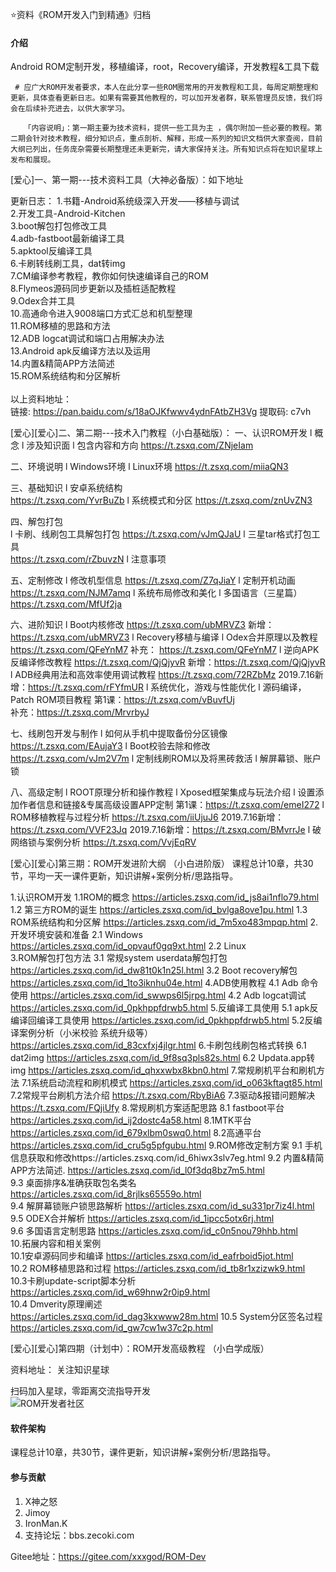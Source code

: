 ⭐资料《ROM开发入门到精通》归档

#### 介绍
Android ROM定制开发，移植编译，root，Recovery编译，开发教程&工具下载


     # 应广大ROM开发者要求，本人在此分享一些ROM圈常用的开发教程和工具，每周定期整理和更新，具体查看更新日志。如果有需要其他教程的，可以加开发者群，联系管理员反馈，我们将会在后续补充进去，以供大家学习。

       「内容说明」：第一期主要为技术资料，提供一些工具为主 ，偶尔附加一些必要的教程。第二期会针对技术教程，细分知识点，重点剖析、解释，形成一系列的知识文档供大家查阅，目前大纲已列出，任务庞杂需要长期整理还未更新完，请大家保持关注。所有知识点将在知识星球上发布和展现。

[爱心]一、第一期---技术资料工具（大神必备版）：如下地址<br/>

更新日志：
1.书籍-Android系统级深入开发——移植与调试<br/>
2.开发工具-Android-Kitchen<br/>
3.boot解包打包修改工具<br/>
4.adb-fastboot最新编译工具<br/>
5.apktool反编译工具<br/>
6.卡刷转线刷工具，dat转img<br/>
7.CM编译参考教程，教你如何快速编译自己的ROM <br/>
8.Flymeos源码同步更新以及插桩适配教程<br/>
9.Odex合并工具<br/>
10.高通命令进入9008端口方式汇总和机型整理<br/>
11.ROM移植的思路和方法<br/>
12.ADB logcat调试和端口占用解决办法<br/>
13.Android apk反编译方法以及运用<br/>
14.内置&精简APP方法简述<br/>
15.ROM系统结构和分区解析<br/>
<br/>
以上资料地址：<br/>
链接: https://pan.baidu.com/s/18aOJKfwwv4ydnFAtbZH3Vg 提取码: c7vh <br/>


[爱心][爱心]二、第二期---技术入门教程（小白基础版）：
一、认识ROM开发
l 概念
l 涉及知识面
l 包含内容和方向
 https://t.zsxq.com/ZNjeIam

二、环境说明 
l Windows环境
l Linux环境
https://t.zsxq.com/miiaQN3

三、基础知识
l 安卓系统结构  
https://t.zsxq.com/YvrBuZb
l 系统模式和分区 
https://t.zsxq.com/znUvZN3


四、解包打包  
l 卡刷、线刷包工具解包打包 
https://t.zsxq.com/vJmQJaU
l 三星tar格式打包工具  
https://t.zsxq.com/rZbuvzN
l 注意事项


五、定制修改
l 修改机型信息 
https://t.zsxq.com/Z7qJiaY
l 定制开机动画 
https://t.zsxq.com/NJM7amq
l 系统布局修改和美化
l 多国语言（三星篇） 
https://t.zsxq.com/MfUf2ja

六、进阶知识
l Boot内核修改 
https://t.zsxq.com/ubMRVZ3
新增：https://t.zsxq.com/ubMRVZ3
l Recovery移植与编译
l Odex合并原理以及教程
https://t.zsxq.com/QFeYnM7
补充：
https://t.zsxq.com/QFeYnM7
l 逆向APK反编译修改教程 
https://t.zsxq.com/QjQjyvR
新增：https://t.zsxq.com/QjQjyvR
l ADB经典用法和高效率使用调试教程
https://t.zsxq.com/72RZbMz
2019.7.16新增：https://t.zsxq.com/rFYfmUR
l 系统优化，游戏与性能优化
l 源码编译，Patch ROM项目教程 
第1课：https://t.zsxq.com/vBuvfUj  
补充：https://t.zsxq.com/MrvrbyJ

七、线刷包开发与制作
l 如何从手机中提取备份分区镜像 
https://t.zsxq.com/EAujaY3
l Boot校验去除和修改 
https://t.zsxq.com/vJm2V7m
l 定制线刷ROM以及将黑砖救活
l 解屏幕锁、账户锁


八、高级定制
l ROOT原理分析和操作教程
l Xposed框架集成与玩法介绍
l 设置添加作者信息和链接&专属高级设置APP定制 
第1课：https://t.zsxq.com/emeI272
l ROM移植教程与过程分析 
https://t.zsxq.com/iiUjuJ6
2019.7.16新增：https://t.zsxq.com/VVF23Jq
2019.7.16新增：https://t.zsxq.com/BMvrrJe
l 破网络锁与案例分析 
https://t.zsxq.com/VvjEqRV


[爱心][爱心]第三期：ROM开发进阶大纲 （小白进阶版）
课程总计10章，共30节，平均一天一课件更新，知识讲解+案例分析/思路指导。

1.认识ROM开发
1.1ROM的概念  https://articles.zsxq.com/id_js8ai1nflo79.html
1.2 第三方ROM的诞生  https://articles.zsxq.com/id_bvlga8ove1pu.html
1.3 ROM系统结构和分区解 https://articles.zsxq.com/id_7m5xo483mpqp.html
2.开发环境安装和准备
2.1  Windows    https://articles.zsxq.com/id_opvauf0gq9xt.html
2.2  Linux    
3.ROM解包打包方法
3.1 常规system userdata解包打包  https://articles.zsxq.com/id_dw81t0k1n25l.html
3.2  Boot recovery解包  https://articles.zsxq.com/id_1to3iknhu04e.html
4.ADB使用教程
4.1  Adb 命令使用  https://articles.zsxq.com/id_swwps6l5jrpg.html
4.2  Adb logcat调试 https://articles.zsxq.com/id_0pkhppfdrwb5.html
5.反编译工具使用
5.1  apk反编译回编译工具使用   https://articles.zsxq.com/id_0pkhppfdrwb5.html
5.2反编译案例分析（小米校验 系统升级等） https://articles.zsxq.com/id_83cxfxj4jlgr.html
6.卡刷包线刷包格式转换
6.1 dat2img https://articles.zsxq.com/id_9f8sq3pls82s.html
6.2 Updata.app转img https://articles.zsxq.com/id_qhxxwbx8kbn0.html
7.常规刷机平台和刷机方法
7.1系统启动流程和刷机模式 https://articles.zsxq.com/id_o063kftagt85.html
7.2常规平台刷机方法介绍 https://t.zsxq.com/RbyBiA6
7.3驱动&报错问题解决 https://t.zsxq.com/FQjiUfy
8.常规刷机方案适配思路
8.1 fastboot平台 https://articles.zsxq.com/id_ij2dostc4a58.html
8.1MTK平台 https://articles.zsxq.com/id_679xlbm0swq0.html
8.2高通平台 https://articles.zsxq.com/id_cru5g5pfgubu.html
9.ROM修改定制方案
9.1 手机信息获取和修改https://articles.zsxq.com/id_6hiwx3slv7eg.html
9.2 内置&精简APP方法简述. https://articles.zsxq.com/id_l0f3dq8bz7m5.html<br/>
9.3 桌面排序&准确获取包名类名 https://articles.zsxq.com/id_8rjlks65559o.html<br/>
9.4 解屏幕锁账户锁思路解析 https://articles.zsxq.com/id_su331pr7iz4l.html<br/>
9.5  ODEX合并解析 https://articles.zsxq.com/id_1ipcc5otx6rj.html<br/>
9.6 多国语言定制思路 https://articles.zsxq.com/id_c0n5nou79hhb.html	<br/>
10.拓展内容和相关案例<br/>
10.1安卓源码同步和编译 https://articles.zsxq.com/id_eafrboid5jot.html<br/>
10.2 ROM移植思路和过程 https://articles.zsxq.com/id_tb8r1xzizwk9.html<br/>
10.3卡刷update-script脚本分析 https://articles.zsxq.com/id_w69hnw2r0ip9.html<br/>
10.4 Dmverity原理阐述 <br/>
 https://articles.zsxq.com/id_dag3kxwww28m.html
10.5 System分区签名过程 <br/>
https://articles.zsxq.com/id_gw7cw1w37c2p.html 
                                     
[爱心][爱心]第四期（计划中）：ROM开发高级教程 （小白学成版）

资料地址：
关注知识星球

扫码加入星球，零距离交流指导开发<br/>
![ROM开发者社区](http://www.zecoki.com/ximages/xq/ewm.jpg "在这里输入图片标题")

#### 软件架构
课程总计10章，共30节，课件更新，知识讲解+案例分析/思路指导。


#### 参与贡献

1. X神之怒
2. Jimoy
3. IronMan.K
4. 支持论坛：bbs.zecoki.com

Gitee地址：https://gitee.com/xxxgod/ROM-Dev


